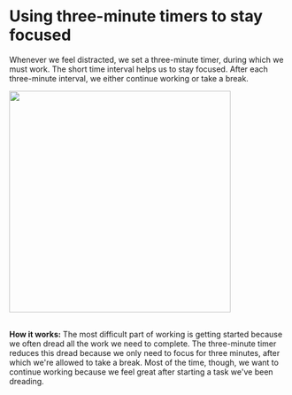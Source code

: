 # Using three-minute timers to stay focused  

Whenever we feel distracted, we set a three-minute timer, during which we must work. The short time interval helps us to stay focused. After each three-minute interval, we either continue working or take a break. 

<img src="https://github.com/maximilian-ho/articles/assets/94465856/9bdfeeb1-2880-42c4-b1d9-e549b91c9026" width="400">
<br><br>

**How it works:** The most difficult part of working is getting started because we often dread all the work we need to complete. The three-minute timer reduces this dread because we only need to focus for three minutes, after which we're allowed to take a break. Most of the time, though, we want to continue working because we feel great after starting a task we've been dreading. 
